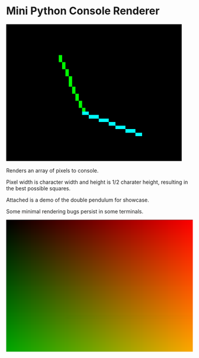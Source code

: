 # Mini Python Console Renderer
![](pendulum.png)

Renders an array of pixels to console. 

Pixel width is character width and height is 1/2 charater height, resulting in the best possible squares.

Attached is a demo of the double pendulum for showcase.

Some minimal rendering bugs persist in some terminals.

![](gradient.png)